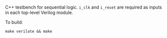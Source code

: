 C++ testbench for sequential logic. `i_clk` and `i_reset` are required as inputs in each top-level Verilog module.

To build:
```
make verilate && make
```
